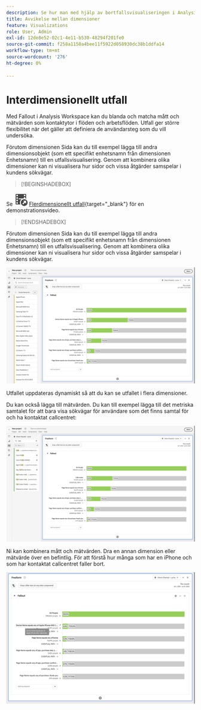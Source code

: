 ```yaml
---
description: Se hur man med hjälp av bortfallsvisualiseringen i Analysis Workspace kan blanda och matcha mått och mätvärden som kontaktytor i flöden och arbetsflöden. Förstå hur detta ger större flexibilitet när det gäller att definiera de användarsteg som du vill undersöka.
title: Avvikelse mellan dimensioner
feature: Visualizations
role: User, Admin
exl-id: 12de8e52-02c1-4e11-b530-48294f201fe0
source-git-commit: f258a1150a4bee11f5922d058930dc38b1ddfa14
workflow-type: tm+mt
source-wordcount: '276'
ht-degree: 0%

---
```


# Interdimensionellt utfall


Med Fallout i Analysis Workspace kan du blanda och matcha mått och mätvärden som kontaktytor i flöden och arbetsflöden. Utfall ger större flexibilitet när det gäller att definiera de användarsteg som du vill undersöka.

Förutom dimensionen Sida kan du till exempel lägga till andra dimensionsobjekt (som ett specifikt enhetsnamn från dimensionen Enhetsnamn) till en utfallsvisualisering. Genom att kombinera olika dimensioner kan ni visualisera hur sidor och vissa åtgärder samspelar i kundens sökvägar.

>[!BEGINSHADEBOX]

Se ![VideoCheckedOut](/help/assets/icons/VideoCheckedOut.svg) [Flerdimensionellt utfall](https://video.tv.adobe.com/v/24043?quality=12&learn=on){target="_blank"} för en demonstrationsvideo.

>[!ENDSHADEBOX]

Förutom dimensionen Sida kan du till exempel lägga till andra dimensionsobjekt (som ett specifikt enhetsnamn från dimensionen Enhetsnamn) till en utfallsvisualisering. Genom att kombinera olika dimensioner kan ni visualisera hur sidor och vissa åtgärder samspelar i kundens sökvägar.

![Vyn Alla besök visar flera dimensioner som kontaktytor.](assets/fallout-otherdimension.png)

Utfallet uppdateras dynamiskt så att du kan se utfallet i flera dimensioner.

Du kan också lägga till mätvärden. Du kan till exempel lägga till det metriska samtalet för att bara visa sökvägar för användare som det finns samtal för och ha kontaktat callcentret:

![Vyn Alla besök visar det tillagda måttet: Delat foto.](assets/fallout-metrics.png)

Ni kan kombinera mått och mätvärden. Dra en annan dimension eller mätvärde över en befintlig. För att förstå hur många som har en iPhone och som har kontaktat callcentret faller bort.

![Vyn Alla besök visar det tillagda åtgärdsnamnet: Mått för delat och delat foto.](assets/fallout-combined.png)
